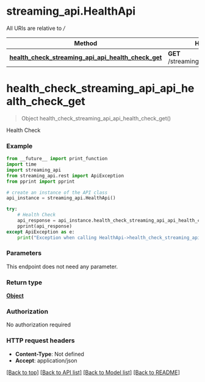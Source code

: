 # streaming_api.HealthApi

All URIs are relative to */*

Method | HTTP request | Description
------------- | ------------- | -------------
[**health_check_streaming_api_api_health_check_get**](HealthApi.md#health_check_streaming_api_api_health_check_get) | **GET** /streaming_api/api/health/check/ | Health Check

# **health_check_streaming_api_api_health_check_get**
> Object health_check_streaming_api_api_health_check_get()

Health Check

### Example
```python
from __future__ import print_function
import time
import streaming_api
from streaming_api.rest import ApiException
from pprint import pprint

# create an instance of the API class
api_instance = streaming_api.HealthApi()

try:
    # Health Check
    api_response = api_instance.health_check_streaming_api_api_health_check_get()
    pprint(api_response)
except ApiException as e:
    print("Exception when calling HealthApi->health_check_streaming_api_api_health_check_get: %s\n" % e)
```

### Parameters
This endpoint does not need any parameter.

### Return type

[**Object**](Object.md)

### Authorization

No authorization required

### HTTP request headers

 - **Content-Type**: Not defined
 - **Accept**: application/json

[[Back to top]](#) [[Back to API list]](../README.md#documentation-for-api-endpoints) [[Back to Model list]](../README.md#documentation-for-models) [[Back to README]](../README.md)

